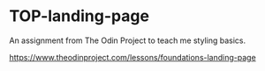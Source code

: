 # TOP-landing-page

An assignment from The Odin Project to teach me styling basics.

https://www.theodinproject.com/lessons/foundations-landing-page
